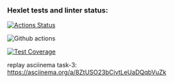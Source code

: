 ### Hexlet tests and linter status:

[![Actions Status](https://github.com/yappy05/frontend-project-46/actions/workflows/hexlet-check.yml/badge.svg)](https://github.com/yappy05/frontend-project-46/actions)

![Github actions](https://github.com/yappy05/frontend-project-46/actions/workflows/nodejs.yml/badge.svg)

[![Test Coverage](https://api.codeclimate.com/v1/badges/1f447f978a38f7e3da2d/test_coverage)](https://codeclimate.com/github/yappy05/frontend-project-46/test_coverage)

replay asciinema task-3: https://asciinema.org/a/8ZtUSO23bCjvtLeUaDQqbVuZk
